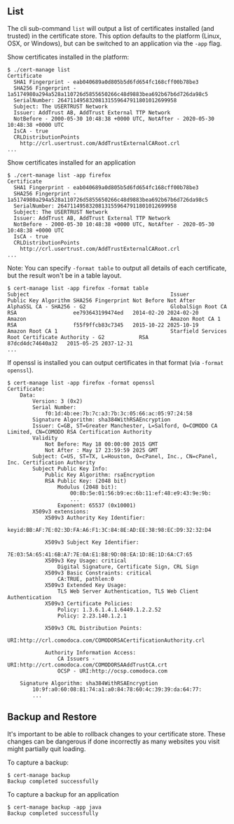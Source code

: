 ## List

The cli sub-command `list` will output a list of certificates installed (and trusted) in the certificate store. This option defaults to the platform (Linux, OSX, or Windows), but can be switched to an application via the `-app` flag.

Show certificates installed in the platform:

```
$ ./cert-manage list
Certificate
  SHA1 Fingerprint - eab040689a0d805b5d6fd654fc168cff00b78be3
  SHA256 Fingerprint - 1a5174980a294a528a110726d5855650266c48d9883bea692b67b6d726da98c5
  SerialNumber: 26471149583208131559647911801012699958
  Subject: The USERTRUST Network
  Issuer: AddTrust AB, AddTrust External TTP Network
  NotBefore - 2000-05-30 10:48:38 +0000 UTC, NotAfter - 2020-05-30 10:48:38 +0000 UTC
  IsCA - true
  CRLDistributionPoints
    http://crl.usertrust.com/AddTrustExternalCARoot.crl
...
```

Show certificates installed for an application

```
$ ./cert-manage list -app firefox
Certificate
  SHA1 Fingerprint - eab040689a0d805b5d6fd654fc168cff00b78be3
  SHA256 Fingerprint - 1a5174980a294a528a110726d5855650266c48d9883bea692b67b6d726da98c5
  SerialNumber: 26471149583208131559647911801012699958
  Subject: The USERTRUST Network
  Issuer: AddTrust AB, AddTrust External TTP Network
  NotBefore - 2000-05-30 10:48:38 +0000 UTC, NotAfter - 2020-05-30 10:48:38 +0000 UTC
  IsCA - true
  CRLDistributionPoints
    http://crl.usertrust.com/AddTrustExternalCARoot.crl
...
```

Note: You can specify `-format table` to output all details of each certificate, but the result won't be in a table layout.

```
$ cert-manage list -app firefox -format table
Subject                                             Issuer                                                       Public Key Algorithm SHA256 Fingerprint Not Before Not After
AlphaSSL CA - SHA256 - G2                           GlobalSign Root CA                                           RSA                  ee793643199474ed   2014-02-20 2024-02-20
Amazon                                              Amazon Root CA 1                                             RSA                  f55f9ffcb83c7345   2015-10-22 2025-10-19
Amazon Root CA 1                                    Starfield Services Root Certificate Authority - G2           RSA                  87dcd4dc74640a32   2015-05-25 2037-12-31
...
```

If openssl is installed you can output certificates in that format (via `-format openssl`).

```
$ cert-manage list -app firefox -format openssl
Certificate:
    Data:
        Version: 3 (0x2)
        Serial Number:
            f0:1d:4b:ee:7b:7c:a3:7b:3c:05:66:ac:05:97:24:58
        Signature Algorithm: sha384WithRSAEncryption
        Issuer: C=GB, ST=Greater Manchester, L=Salford, O=COMODO CA Limited, CN=COMODO RSA Certification Authority
        Validity
            Not Before: May 18 00:00:00 2015 GMT
            Not After : May 17 23:59:59 2025 GMT
        Subject: C=US, ST=TX, L=Houston, O=cPanel, Inc., CN=cPanel, Inc. Certification Authority
        Subject Public Key Info:
            Public Key Algorithm: rsaEncryption
            RSA Public Key: (2048 bit)
                Modulus (2048 bit):
                    00:8b:5e:01:56:b9:ec:6b:11:ef:48:e9:43:9e:9b:
                    ...
                Exponent: 65537 (0x10001)
        X509v3 extensions:
            X509v3 Authority Key Identifier:
                keyid:BB:AF:7E:02:3D:FA:A6:F1:3C:84:8E:AD:EE:38:98:EC:D9:32:32:D4

            X509v3 Subject Key Identifier:
                7E:03:5A:65:41:6B:A7:7E:0A:E1:B8:9D:08:EA:1D:8E:1D:6A:C7:65
            X509v3 Key Usage: critical
                Digital Signature, Certificate Sign, CRL Sign
            X509v3 Basic Constraints: critical
                CA:TRUE, pathlen:0
            X509v3 Extended Key Usage:
                TLS Web Server Authentication, TLS Web Client Authentication
            X509v3 Certificate Policies:
                Policy: 1.3.6.1.4.1.6449.1.2.2.52
                Policy: 2.23.140.1.2.1

            X509v3 CRL Distribution Points:
                URI:http://crl.comodoca.com/COMODORSACertificationAuthority.crl

            Authority Information Access:
                CA Issuers - URI:http://crt.comodoca.com/COMODORSAAddTrustCA.crt
                OCSP - URI:http://ocsp.comodoca.com

    Signature Algorithm: sha384WithRSAEncryption
        10:9f:a0:60:08:81:74:a1:a0:84:78:60:4c:39:39:da:64:77:
        ...
```

## Backup and Restore

It's important to be able to rollback changes to your certificate store. These changes can be dangerous if done incorrectly as many websites you visit might partially quit loading.

To capture a backup:

```
$ cert-manage backup
Backup completed successfully
```

To capture a backup for an application

```
$ cert-manage backup -app java
Backup completed successfully
```
